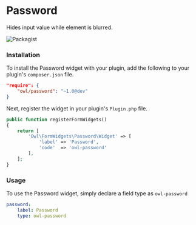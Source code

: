 # Password
Hides input value while element is blurred.

![Packagist](https://img.shields.io/packagist/dt/owl/password.svg)

### Installation
To install the Password widget with your plugin, add the following to your plugin's ```composer.json``` file.

```json
"require": {
    "owl/password": "~1.0@dev"
}
```
Next, register the widget in your plugin's ```Plugin.php``` file.
```php
public function registerFormWidgets()
{
    return [
        'Owl\FormWidgets\Password\Widget' => [
            'label' => 'Password',
            'code'  => 'owl-password'
        ],
    ];
}
```

### Usage
To use the Password widget, simply declare a field type as ```owl-password```
```yaml
password:
    label: Password
    type: owl-password
```
